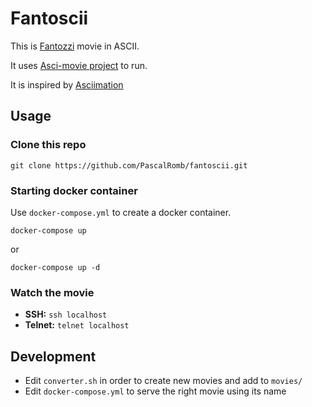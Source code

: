 # Fantoscii
This is [Fantozzi](https://it.wikipedia.org/wiki/Fantozzi_(film)) movie in ASCII.

It uses [Asci-movie project](https://github.com/gabe565/ascii-movie) to run.

It is inspired by [Asciimation](https://asciimation.co.nz/)


## Usage
### Clone this repo

```shell
git clone https://github.com/PascalRomb/fantoscii.git
```
### Starting docker container
Use `docker-compose.yml` to create a docker container.
```shell
docker-compose up
```
or 
```shell
docker-compose up -d
```

### Watch the movie
- **SSH:** `ssh localhost`
- **Telnet:** `telnet localhost`


## Development
* Edit `converter.sh` in order to create new movies and add to `movies/`
* Edit `docker-compose.yml` to serve the right movie using its name 